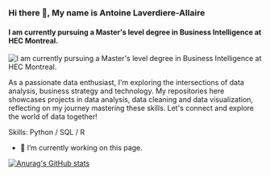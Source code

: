 ### Hi there 👋, My name is Antoine Laverdiere-Allaire
#### I am currently pursuing a Master's level degree in Business Intelligence at HEC Montreal.
![I am currently pursuing a Master's level degree in Business Intelligence at HEC Montreal.](https://www.linkedin.com/in/antoine-laverdi%C3%A8re-allaire-32760520a/)

As a passionate data enthusiast, I'm exploring the intersections of data analysis, business strategy and technology. My repositories here showcases projects in data analysis, data cleaning and data visualization, reflecting on my journey mastering these skills. Let's connect and explore the world of data together!

Skills: Python / SQL / R

- 🔭 I’m currently working on this page. 

[![Anurag's GitHub stats](https://github-readme-stats.vercel.app/api?username=antoinela65)](https://github.com/anuraghazra/github-readme-stats)
